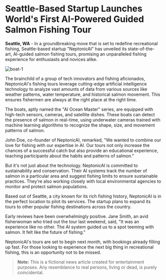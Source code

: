 # Seattle-Based Startup Launches World's First AI-Powered Guided Salmon Fishing Tour

**Seattle, WA** - In a groundbreaking move that is set to redefine recreational fishing, Seattle-based startup "NeptonicAI" has unveiled its state-of-the-art, AI-guided salmon fishing tours, promising an unparalleled fishing experience for enthusiasts and novices alike.

![boat-1](https://github.com/matthewclarkmay/salmon-ai/IMG-3820.webp)

The brainchild of a group of tech innovators and fishing aficionados, NeptonicAI's fishing tours leverage cutting-edge artificial intelligence technology to analyze vast amounts of data from various sources like weather patterns, water temperature, and historical salmon movement. This ensures fishermen are always at the right place at the right time.

The boats, aptly named the "AI Ocean Master" series, are equipped with high-tech sensors, cameras, and satellite dishes. These boats can detect the presence of salmon in real-time, using underwater cameras trained with machine learning algorithms to recognize the shape, size, and movement patterns of salmon.

John Doe, co-founder of NeptonicAI, remarked, "We wanted to combine our love for fishing with our expertise in AI. Our tours not only increase the chances of a successful catch but also provide an educational experience, teaching participants about the habits and patterns of salmon."

But it's not just about the technology. NeptonicAI is committed to sustainability and conservation. Their AI systems track the number of salmon in a particular area and suggest fishing limits to ensure sustainable practices. They're also working closely with local environmental agencies to monitor and protect salmon populations.

Based out of Seattle, a city known for its rich fishing history, NeptonicAI is in the perfect location to pilot its services. The startup plans to expand its tours to other popular fishing destinations across the country.

Early reviews have been overwhelmingly positive. Jane Smith, an avid fisherwoman who tried out the tour last weekend, said, "It was an experience like no other. The AI system guided us to a spot teeming with salmon. It felt like the future of fishing."

NeptonicAI's tours are set to begin next month, with bookings already filling up fast. For those looking to experience the next big thing in recreational fishing, this is an opportunity not to be missed.

> **Note:** This is a fictional news article created for entertainment purposes. Any resemblance to real persons, living or dead, is purely coincidental.
